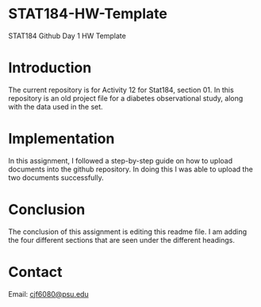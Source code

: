 # STAT184-HW-Template
 STAT184 Github Day 1 HW Template
# Introduction
 The current repository is for Activity 12 for Stat184, section 01. In this repository is an old project file for a diabetes observational study, along with the data used in the set.
# Implementation
 In this assignment, I followed a step-by-step guide on how to upload documents into the github repository. In doing this I was able to upload the two documents successfully.
 # Conclusion
 The conclusion of this assignment is editing this readme file. I am adding the four different sections that are seen under the different headings.
 # Contact
 Email: cjf6080@psu.edu
